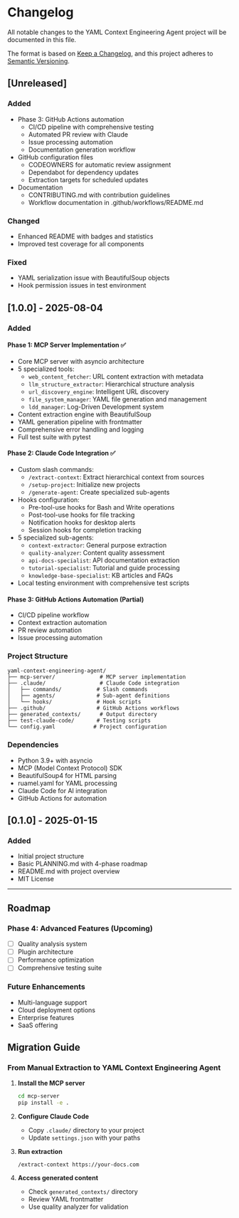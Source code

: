 # Changelog

All notable changes to the YAML Context Engineering Agent project will be documented in this file.

The format is based on [Keep a Changelog](https://keepachangelog.com/en/1.0.0/),
and this project adheres to [Semantic Versioning](https://semver.org/spec/v2.0.0.html).

## [Unreleased]

### Added
- Phase 3: GitHub Actions automation
  - CI/CD pipeline with comprehensive testing
  - Automated PR review with Claude
  - Issue processing automation
  - Documentation generation workflow
- GitHub configuration files
  - CODEOWNERS for automatic review assignment
  - Dependabot for dependency updates
  - Extraction targets for scheduled updates
- Documentation
  - CONTRIBUTING.md with contribution guidelines
  - Workflow documentation in .github/workflows/README.md

### Changed
- Enhanced README with badges and statistics
- Improved test coverage for all components

### Fixed
- YAML serialization issue with BeautifulSoup objects
- Hook permission issues in test environment

## [1.0.0] - 2025-08-04

### Added

#### Phase 1: MCP Server Implementation ✅
- Core MCP server with asyncio architecture
- 5 specialized tools:
  - `web_content_fetcher`: URL content extraction with metadata
  - `llm_structure_extractor`: Hierarchical structure analysis
  - `url_discovery_engine`: Intelligent URL discovery
  - `file_system_manager`: YAML file generation and management
  - `ldd_manager`: Log-Driven Development system
- Content extraction engine with BeautifulSoup
- YAML generation pipeline with frontmatter
- Comprehensive error handling and logging
- Full test suite with pytest

#### Phase 2: Claude Code Integration ✅
- Custom slash commands:
  - `/extract-context`: Extract hierarchical context from sources
  - `/setup-project`: Initialize new projects
  - `/generate-agent`: Create specialized sub-agents
- Hooks configuration:
  - Pre-tool-use hooks for Bash and Write operations
  - Post-tool-use hooks for file tracking
  - Notification hooks for desktop alerts
  - Session hooks for completion tracking
- 5 specialized sub-agents:
  - `context-extractor`: General purpose extraction
  - `quality-analyzer`: Content quality assessment
  - `api-docs-specialist`: API documentation extraction
  - `tutorial-specialist`: Tutorial and guide processing
  - `knowledge-base-specialist`: KB articles and FAQs
- Local testing environment with comprehensive test scripts

#### Phase 3: GitHub Actions Automation (Partial)
- CI/CD pipeline workflow
- Context extraction automation
- PR review automation
- Issue processing automation

### Project Structure
```
yaml-context-engineering-agent/
├── mcp-server/              # MCP server implementation
├── .claude/                 # Claude Code integration
│   ├── commands/           # Slash commands
│   ├── agents/             # Sub-agent definitions
│   └── hooks/              # Hook scripts
├── .github/                # GitHub Actions workflows
├── generated_contexts/      # Output directory
├── test-claude-code/       # Testing scripts
└── config.yaml            # Project configuration
```

### Dependencies
- Python 3.9+ with asyncio
- MCP (Model Context Protocol) SDK
- BeautifulSoup4 for HTML parsing
- ruamel.yaml for YAML processing
- Claude Code for AI integration
- GitHub Actions for automation

## [0.1.0] - 2025-01-15

### Added
- Initial project structure
- Basic PLANNING.md with 4-phase roadmap
- README.md with project overview
- MIT License

---

## Roadmap

### Phase 4: Advanced Features (Upcoming)
- [ ] Quality analysis system
- [ ] Plugin architecture
- [ ] Performance optimization
- [ ] Comprehensive testing suite

### Future Enhancements
- Multi-language support
- Cloud deployment options
- Enterprise features
- SaaS offering

## Migration Guide

### From Manual Extraction to YAML Context Engineering Agent

1. **Install the MCP server**
   ```bash
   cd mcp-server
   pip install -e .
   ```

2. **Configure Claude Code**
   - Copy `.claude/` directory to your project
   - Update `settings.json` with your paths

3. **Run extraction**
   ```
   /extract-context https://your-docs.com
   ```

4. **Access generated content**
   - Check `generated_contexts/` directory
   - Review YAML frontmatter
   - Use quality analyzer for validation